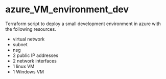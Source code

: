 # azure_VM_environment_dev
Terraform script to deploy a small development environment in azure with the following resources.
- virtual network
- subnet 
- nsg
- 2 public IP addresses
- 2 network interfaces
- 1 linux VM
- 1 Windows VM
